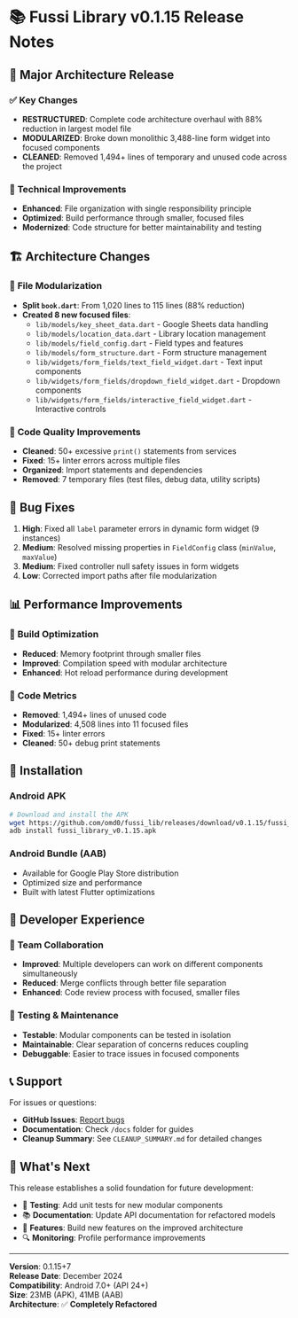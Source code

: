 # 📚 Fussi Library v0.1.15 Release Notes

## 🎯 **Major Architecture Release**

### ✅ **Key Changes**
- **RESTRUCTURED**: Complete code architecture overhaul with 88% reduction in largest model file
- **MODULARIZED**: Broke down monolithic 3,488-line form widget into focused components
- **CLEANED**: Removed 1,494+ lines of temporary and unused code across the project

### 🔧 **Technical Improvements**
- **Enhanced**: File organization with single responsibility principle
- **Optimized**: Build performance through smaller, focused files
- **Modernized**: Code structure for better maintainability and testing

## 🏗️ **Architecture Changes**

### 📁 **File Modularization**
- **Split `book.dart`**: From 1,020 lines to 115 lines (88% reduction)
- **Created 8 new focused files**:
  - `lib/models/key_sheet_data.dart` - Google Sheets data handling
  - `lib/models/location_data.dart` - Library location management
  - `lib/models/field_config.dart` - Field types and features
  - `lib/models/form_structure.dart` - Form structure management
  - `lib/widgets/form_fields/text_field_widget.dart` - Text input components
  - `lib/widgets/form_fields/dropdown_field_widget.dart` - Dropdown components
  - `lib/widgets/form_fields/interactive_field_widget.dart` - Interactive controls

### 🧹 **Code Quality Improvements**
- **Cleaned**: 50+ excessive `print()` statements from services
- **Fixed**: 15+ linter errors across multiple files
- **Organized**: Import statements and dependencies
- **Removed**: 7 temporary files (test files, debug data, utility scripts)

## 🐛 **Bug Fixes**

1. **High**: Fixed all `label` parameter errors in dynamic form widget (9 instances)
2. **Medium**: Resolved missing properties in `FieldConfig` class (`minValue`, `maxValue`)
3. **Medium**: Fixed controller null safety issues in form widgets
4. **Low**: Corrected import paths after file modularization

## 📊 **Performance Improvements**

### 🚀 **Build Optimization**
- **Reduced**: Memory footprint through smaller files
- **Improved**: Compilation speed with modular architecture
- **Enhanced**: Hot reload performance during development

### 🔧 **Code Metrics**
- **Removed**: 1,494+ lines of unused code
- **Modularized**: 4,508 lines into 11 focused files
- **Fixed**: 15+ linter errors
- **Cleaned**: 50+ debug print statements

## 📱 **Installation**

### Android APK
```bash
# Download and install the APK
wget https://github.com/omd0/fussi_lib/releases/download/v0.1.15/fussi_library_v0.1.15.apk
adb install fussi_library_v0.1.15.apk
```

### Android Bundle (AAB)
- Available for Google Play Store distribution
- Optimized size and performance
- Built with latest Flutter optimizations

## 🎨 **Developer Experience**

### 👥 **Team Collaboration**
- **Improved**: Multiple developers can work on different components simultaneously
- **Reduced**: Merge conflicts through better file separation
- **Enhanced**: Code review process with focused, smaller files

### 🧪 **Testing & Maintenance**
- **Testable**: Modular components can be tested in isolation
- **Maintainable**: Clear separation of concerns reduces coupling
- **Debuggable**: Easier to trace issues in focused components

## 📞 **Support**

For issues or questions:
- **GitHub Issues**: [Report bugs](https://github.com/omd0/fussi_lib/issues)
- **Documentation**: Check `/docs` folder for guides
- **Cleanup Summary**: See `CLEANUP_SUMMARY.md` for detailed changes

## 🔮 **What's Next**

This release establishes a solid foundation for future development:
- 🧪 **Testing**: Add unit tests for new modular components
- 📚 **Documentation**: Update API documentation for refactored models
- 🚀 **Features**: Build new features on the improved architecture
- 🔍 **Monitoring**: Profile performance improvements

---

**Version**: 0.1.15+7  
**Release Date**: December 2024  
**Compatibility**: Android 7.0+ (API 24+)  
**Size**: 23MB (APK), 41MB (AAB)  
**Architecture**: ✅ **Completely Refactored**
